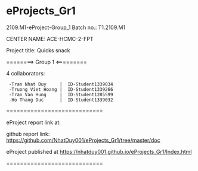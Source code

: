 # eProjects_Gr1

2109.M1-eProject-Group_1 Batch no.: T1.2109.M1

CENTER NAME: ACE-HCMC-2-FPT

Project title: Quicks snack

========> Group 1 <=========

4 collaborators:

     -Tran Nhat Duy     |  ID-Student1339034
     -Truong Viet Hoang |  ID-Student1339266
     -Tran Van Hung     |  ID-Student1285599
     -Ho Thang Duc      |  ID-Student1339032

============================

eProject report link at: 

github report link:  https://github.com/NhatDuy001/eProjects_Gr1/tree/master/doc 

eProject published at  https://nhatduy001.github.io/eProjects_Gr1/Index.html

============================



